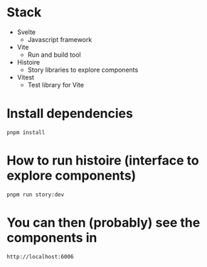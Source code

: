 # Stack

- Svelte
    - Javascript framework
- Vite
    - Run and build tool
- Histoire
    - Story libraries to explore components
- Vitest
    - Test library for Vite

# Install dependencies

    pnpm install

# How to run histoire (interface to explore components)

    pnpm run story:dev

# You can then (probably) see the components in

    http://localhost:6006
